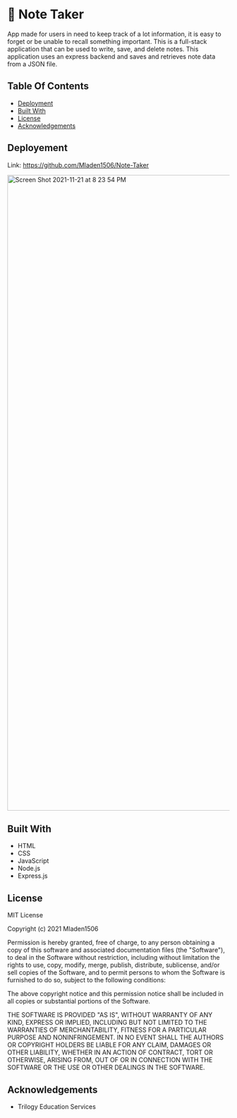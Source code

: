 # 📝 Note Taker

App made for users in need to keep track of a lot information, it is easy to forget or be unable to recall something important.
This is a full-stack application that can be used to write, save, and delete notes. 
This application uses an express backend and saves and retrieves note data from a JSON file.

## Table Of Contents

  * [Deployment](#deployment)
  * [Built With](#builthwith)
  * [License](#license)
  * [Acknowledgements](#acknowledgemets)
  
## Deployement

Link: https://github.com/Mladen1506/Note-Taker

<img width="1440" alt="Screen Shot 2021-11-21 at 8 23 54 PM" src="https://user-images.githubusercontent.com/89114955/142787961-fa776c72-9efc-484b-b2c1-8d4fceb581d4.png">

## Built With

  * HTML
  * CSS
  * JavaScript
  * Node.js
  * Express.js
  
## License

MIT License

Copyright (c) 2021 Mladen1506

Permission is hereby granted, free of charge, to any person obtaining a copy
of this software and associated documentation files (the "Software"), to deal
in the Software without restriction, including without limitation the rights
to use, copy, modify, merge, publish, distribute, sublicense, and/or sell
copies of the Software, and to permit persons to whom the Software is
furnished to do so, subject to the following conditions:

The above copyright notice and this permission notice shall be included in all
copies or substantial portions of the Software.

THE SOFTWARE IS PROVIDED "AS IS", WITHOUT WARRANTY OF ANY KIND, EXPRESS OR
IMPLIED, INCLUDING BUT NOT LIMITED TO THE WARRANTIES OF MERCHANTABILITY,
FITNESS FOR A PARTICULAR PURPOSE AND NONINFRINGEMENT. IN NO EVENT SHALL THE
AUTHORS OR COPYRIGHT HOLDERS BE LIABLE FOR ANY CLAIM, DAMAGES OR OTHER
LIABILITY, WHETHER IN AN ACTION OF CONTRACT, TORT OR OTHERWISE, ARISING FROM,
OUT OF OR IN CONNECTION WITH THE SOFTWARE OR THE USE OR OTHER DEALINGS IN THE
SOFTWARE.

## Acknowledgements
  
  * Trilogy Education Services

